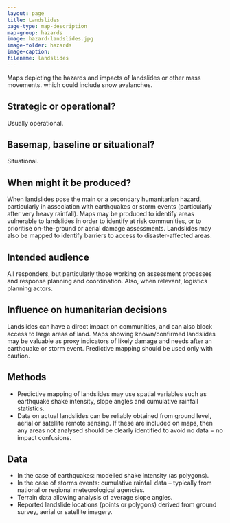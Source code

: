 ```yaml
---
layout: page
title: Landslides
page-type: map-description
map-group: hazards
image: hazard-landslides.jpg
image-folder: hazards
image-caption: 
filename: landslides
---
```


Maps depicting the hazards and impacts of landslides or other mass movements. which could include snow avalanches.

## Strategic or operational?

Usually operational.

## Basemap, baseline or situational?

Situational.

## When might it be produced?

When landslides pose the main or a secondary humanitarian hazard, particularly in association with earthquakes or storm events \(particularly after very heavy rainfall\). Maps may be produced to identify areas vulnerable to landslides in order to identify at risk communities, or to prioritise on-the-ground or aerial damage assessments. Landslides may also be mapped to identify barriers to access to disaster-affected areas.

## Intended audience

All responders, but particularly those working on assessment processes and response planning and coordination. Also, when relevant, logistics planning actors.

## Influence on humanitarian decisions

Landslides can have a direct impact on communities, and can also block access to large areas of land. Maps showing known/confirmed landslides may be valuable as proxy indicators of likely damage and needs after an earthquake or storm event. Predictive mapping should be used only with caution.

## Methods

* Predictive mapping of landslides may use spatial variables such as earthquake shake intensity, slope angles and cumulative rainfall statistics.
* Data on actual landslides can be reliably obtained from ground level, aerial or satellite remote sensing. If these are included on maps, then any areas not analysed should be clearly identified to avoid no data = no impact confusions.

## Data

* In the case of earthquakes: modelled shake intensity \(as polygons\).
* In the case of storms events: cumulative rainfall data – typically from national or regional meteorological agencies.
* Terrain data allowing analysis of average slope angles.
* Reported landslide locations \(points or polygons\) derived from ground survey, aerial or satellite imagery.


